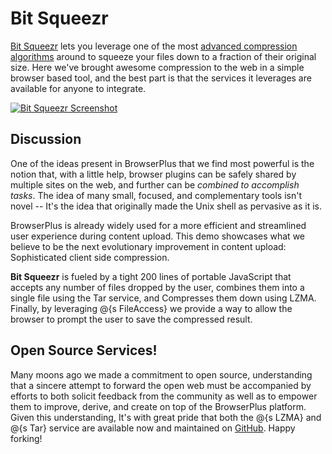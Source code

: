 # Bit Squeezr

[Bit Squeezr](/demo/squeezr/) lets you leverage one of the most [advanced compression
algorithms](http://en.wikipedia.org/wiki/LZMA) around to squeeze your files down to a fraction of
their original size. Here we've brought awesome compression to the web in a simple browser based
tool, and the best part is that the services it leverages are available for anyone to integrate.

[![Bit Squeezr Screenshot](/i/d/squeezr.jpg)](/demo/squeezr/)

## Discussion

One of the ideas present in BrowserPlus that we find most powerful is the notion that, with a
little help, browser plugins can be safely shared by multiple sites on the web, and further can be
*combined to accomplish tasks*. The idea of many small, focused, and complementary tools isn't
novel -- It's the idea that originally made the Unix shell as pervasive as it is.

BrowserPlus is already widely used for a more efficient and streamlined user experience during
content upload. This demo showcases what we believe to be the next evolutionary improvement in
content upload: Sophisticated client side compression.

**Bit Squeezr** is fueled by a tight 200 lines of portable JavaScript that accepts any number of
files dropped by the user, combines them into a single file using the Tar service, and Compresses
them down using LZMA. Finally, by leveraging @{s FileAccess} we provide a way to allow the browser
to prompt the user to save the compressed result.

## Open Source Services!

Many moons ago we made a commitment to open source, understanding that a sincere attempt to
forward the open web must be accompanied by efforts to both solicit feedback from the community as
well as to empower them to improve, derive, and create on top of the BrowserPlus platform. Given
this understanding, It's with great pride that both the @{s LZMA} and @{s Tar} service are
available now and maintained on [GitHub](http://github.com/). Happy forking!